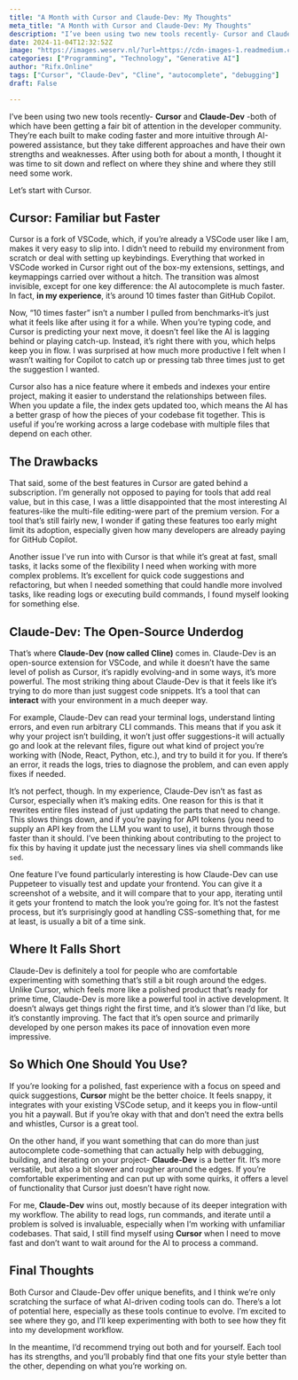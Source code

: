 ```yaml
---
title: "A Month with Cursor and Claude-Dev: My Thoughts"
meta_title: "A Month with Cursor and Claude-Dev: My Thoughts"
description: "I’ve been using two new tools recently- Cursor and Claude-Dev -both of which have been getting a fair bit of attention in the developer…"
date: 2024-11-04T12:32:52Z
image: "https://images.weserv.nl/?url=https://cdn-images-1.readmedium.com/v2/resize:fit:800/1*i28vK12LJ6XTpSwrKiamwA.png"
categories: ["Programming", "Technology", "Generative AI"]
author: "Rifx.Online"
tags: ["Cursor", "Claude-Dev", "Cline", "autocomplete", "debugging"]
draft: False

---
```




I’ve been using two new tools recently\- **Cursor** and **Claude\-Dev** \-both of which have been getting a fair bit of attention in the developer community. They’re each built to make coding faster and more intuitive through AI\-powered assistance, but they take different approaches and have their own strengths and weaknesses. After using both for about a month, I thought it was time to sit down and reflect on where they shine and where they still need some work.

Let’s start with Cursor.

## Cursor: Familiar but Faster

Cursor is a fork of VSCode, which, if you’re already a VSCode user like I am, makes it very easy to slip into. I didn’t need to rebuild my environment from scratch or deal with setting up keybindings. Everything that worked in VSCode worked in Cursor right out of the box\-my extensions, settings, and keymappings carried over without a hitch. The transition was almost invisible, except for one key difference: the AI autocomplete is much faster. In fact, **in my experience**, it’s around 10 times faster than GitHub Copilot.

Now, “10 times faster” isn’t a number I pulled from benchmarks\-it’s just what it feels like after using it for a while. When you’re typing code, and Cursor is predicting your next move, it doesn’t feel like the AI is lagging behind or playing catch\-up. Instead, it’s right there with you, which helps keep you in flow. I was surprised at how much more productive I felt when I wasn’t waiting for Copilot to catch up or pressing tab three times just to get the suggestion I wanted.

Cursor also has a nice feature where it embeds and indexes your entire project, making it easier to understand the relationships between files. When you update a file, the index gets updated too, which means the AI has a better grasp of how the pieces of your codebase fit together. This is useful if you’re working across a large codebase with multiple files that depend on each other.

## The Drawbacks

That said, some of the best features in Cursor are gated behind a subscription. I’m generally not opposed to paying for tools that add real value, but in this case, I was a little disappointed that the most interesting AI features\-like the multi\-file editing\-were part of the premium version. For a tool that’s still fairly new, I wonder if gating these features too early might limit its adoption, especially given how many developers are already paying for GitHub Copilot.

Another issue I’ve run into with Cursor is that while it’s great at fast, small tasks, it lacks some of the flexibility I need when working with more complex problems. It’s excellent for quick code suggestions and refactoring, but when I needed something that could handle more involved tasks, like reading logs or executing build commands, I found myself looking for something else.

## Claude\-Dev: The Open\-Source Underdog

That’s where **Claude\-Dev (now called Cline)** comes in. Claude\-Dev is an open\-source extension for VSCode, and while it doesn’t have the same level of polish as Cursor, it’s rapidly evolving\-and in some ways, it’s more powerful. The most striking thing about Claude\-Dev is that it feels like it’s trying to do more than just suggest code snippets. It’s a tool that can **interact** with your environment in a much deeper way.

For example, Claude\-Dev can read your terminal logs, understand linting errors, and even run arbitrary CLI commands. This means that if you ask it why your project isn’t building, it won’t just offer suggestions\-it will actually go and look at the relevant files, figure out what kind of project you’re working with (Node, React, Python, etc.), and try to build it for you. If there’s an error, it reads the logs, tries to diagnose the problem, and can even apply fixes if needed.

It’s not perfect, though. In my experience, Claude\-Dev isn’t as fast as Cursor, especially when it’s making edits. One reason for this is that it rewrites entire files instead of just updating the parts that need to change. This slows things down, and if you’re paying for API tokens (you need to supply an API key from the LLM you want to use), it burns through those faster than it should. I’ve been thinking about contributing to the project to fix this by having it update just the necessary lines via shell commands like `sed`.

One feature I’ve found particularly interesting is how Claude\-Dev can use Puppeteer to visually test and update your frontend. You can give it a screenshot of a website, and it will compare that to your app, iterating until it gets your frontend to match the look you’re going for. It’s not the fastest process, but it’s surprisingly good at handling CSS\-something that, for me at least, is usually a bit of a time sink.

## Where It Falls Short

Claude\-Dev is definitely a tool for people who are comfortable experimenting with something that’s still a bit rough around the edges. Unlike Cursor, which feels more like a polished product that’s ready for prime time, Claude\-Dev is more like a powerful tool in active development. It doesn’t always get things right the first time, and it’s slower than I’d like, but it’s constantly improving. The fact that it’s open source and primarily developed by one person makes its pace of innovation even more impressive.

## So Which One Should You Use?

If you’re looking for a polished, fast experience with a focus on speed and quick suggestions, **Cursor** might be the better choice. It feels snappy, it integrates with your existing VSCode setup, and it keeps you in flow\-until you hit a paywall. But if you’re okay with that and don’t need the extra bells and whistles, Cursor is a great tool.

On the other hand, if you want something that can do more than just autocomplete code\-something that can actually help with debugging, building, and iterating on your project\- **Claude\-Dev** is a better fit. It’s more versatile, but also a bit slower and rougher around the edges. If you’re comfortable experimenting and can put up with some quirks, it offers a level of functionality that Cursor just doesn’t have right now.

For me, **Claude\-Dev** wins out, mostly because of its deeper integration with my workflow. The ability to read logs, run commands, and iterate until a problem is solved is invaluable, especially when I’m working with unfamiliar codebases. That said, I still find myself using **Cursor** when I need to move fast and don’t want to wait around for the AI to process a command.

## Final Thoughts

Both Cursor and Claude\-Dev offer unique benefits, and I think we’re only scratching the surface of what AI\-driven coding tools can do. There’s a lot of potential here, especially as these tools continue to evolve. I’m excited to see where they go, and I’ll keep experimenting with both to see how they fit into my development workflow.

In the meantime, I’d recommend trying out both and for yourself. Each tool has its strengths, and you’ll probably find that one fits your style better than the other, depending on what you’re working on.


